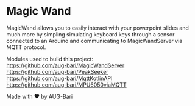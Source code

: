 # Magic Wand
MagicWand allows you to easily interact with your powerpoint slides and much more by simpling simulating keyboard keys through a sensor connected to an Arduino and communicating to MagicWandServer via MQTT protocol. 

Modules used to build this project:<br>
https://github.com/aug-bari/MagicWandServer<br>
https://github.com/aug-bari/PeakSeeker<br>
https://github.com/aug-bari/MqttKotlinAPI<br>
https://github.com/aug-bari/MPU6050viaMQTT

Made with ❤ by AUG-Bari